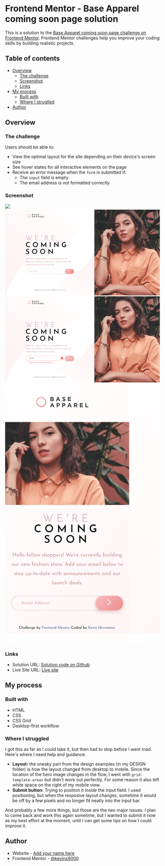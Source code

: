 # Frontend Mentor - Base Apparel coming soon page solution

This is a solution to the [Base Apparel coming soon page challenge on Frontend Mentor](https://www.frontendmentor.io/challenges/base-apparel-coming-soon-page-5d46b47f8db8a7063f9331a0). Frontend Mentor challenges help you improve your coding skills by building realistic projects. 

## Table of contents

- [Overview](#overview)
  - [The challenge](#the-challenge)
  - [Screenshot](#screenshot)
  - [Links](#links)
- [My process](#my-process)
  - [Built with](#built-with)
  - [Where I struglled](#where-i-struggled)
- [Author](#author)


## Overview

### The challenge

Users should be able to:

- View the optimal layout for the site depending on their device's screen size
- See hover states for all interactive elements on the page
- Receive an error message when the `form` is submitted if:
  - The `input` field is empty
  - The email address is not formatted correctly

### Screenshot

![](./screenshot.jpg)
![](/my-desktop-screenshot-1440.png)
![](/my-desktop-screenshot-1440-error.png)
![](/my-mobile-screenshot-375.png)

### Links

- Solution URL: [Solution code on Github](https://github.com/kevinx9000/base-apparel-coming-soon-page)
- Live Site URL: [Live site](https://kevinx9000.github.io/base-apparel-coming-soon-page)

## My process

### Built with

- HTML
- CSS
- CSS Grid
- Desktop-first workflow

### Where I struggled

I got this as far as I could take it, but then had to stop before I went mad. Here's where I need help and guidance:

- **Layout:** the sneaky part from the design examples (in my DESIGN folder) is how the layout changed from desktop to mobile. Since the location of the hero image changes in the flow, I went with `grid-template-areas` but didn't work out perfectly. For some reason it also left white space on the right of my mobile view.
- **Submit button:** Trying to position it *inside* the input field. I used positioning, but when the resposive layout changes, sometime it would be off by a few pixels and no longer fit neatly into the input bar.

And probably a few more things, but those are the two major issues. I plan to come back and work this again sometime, but I wanted to submit it now as my best effort at the moment, until I can get some tips on how I could improve it.

## Author

- Website - [Add your name here](https://www.kevinherrmann.quest)
- Frontend Mentor - [@kevinx9000](https://www.frontendmentor.io/profile/kevinx9000)